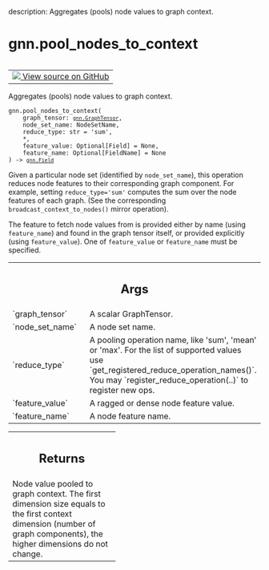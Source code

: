 description: Aggregates (pools) node values to graph context.

<div itemscope itemtype="http://developers.google.com/ReferenceObject">
<meta itemprop="name" content="gnn.pool_nodes_to_context" />
<meta itemprop="path" content="Stable" />
</div>

# gnn.pool_nodes_to_context

<!-- Insert buttons and diff -->

<table class="tfo-notebook-buttons tfo-api nocontent" align="left">
<td>
  <a target="_blank" href="https://github.com/tensorflow/gnn/tree/master/tensorflow_gnn/graph/graph_tensor_ops.py#L209-L247">
    <img src="https://www.tensorflow.org/images/GitHub-Mark-32px.png" />
    View source on GitHub
  </a>
</td>
</table>



Aggregates (pools) node values to graph context.

<pre class="devsite-click-to-copy prettyprint lang-py tfo-signature-link">
<code>gnn.pool_nodes_to_context(
    graph_tensor: <a href="../gnn/GraphTensor.md"><code>gnn.GraphTensor</code></a>,
    node_set_name: NodeSetName,
    reduce_type: str = &#x27;sum&#x27;,
    *,
    feature_value: Optional[Field] = None,
    feature_name: Optional[FieldName] = None
) -> <a href="../gnn/Field.md"><code>gnn.Field</code></a>
</code></pre>



<!-- Placeholder for "Used in" -->

Given a particular node set (identified by `node_set_name`), this operation
reduces node features to their corresponding graph component. For example,
setting `reduce_type='sum'` computes the sum over the node features of each
graph. (See the corresponding `broadcast_context_to_nodes()` mirror
operation).

The feature to fetch node values from is provided either by name (using
`feature_name`) and found in the graph tensor itself, or provided explicitly
(using `feature_value`). One of `feature_value` or `feature_name` must be
specified.

<!-- Tabular view -->
 <table class="responsive fixed orange">
<colgroup><col width="214px"><col></colgroup>
<tr><th colspan="2"><h2 class="add-link">Args</h2></th></tr>

<tr>
<td>
`graph_tensor`
</td>
<td>
A scalar GraphTensor.
</td>
</tr><tr>
<td>
`node_set_name`
</td>
<td>
A node set name.
</td>
</tr><tr>
<td>
`reduce_type`
</td>
<td>
A pooling operation name, like 'sum', 'mean' or 'max'. For the
list of supported values use `get_registered_reduce_operation_names()`.
You may `register_reduce_operation(..)` to register new ops.
</td>
</tr><tr>
<td>
`feature_value`
</td>
<td>
A ragged or dense node feature value.
</td>
</tr><tr>
<td>
`feature_name`
</td>
<td>
A node feature name.
</td>
</tr>
</table>



<!-- Tabular view -->
 <table class="responsive fixed orange">
<colgroup><col width="214px"><col></colgroup>
<tr><th colspan="2"><h2 class="add-link">Returns</h2></th></tr>
<tr class="alt">
<td colspan="2">
Node value pooled to graph context. The first dimension size equals to the
first context dimension (number of graph components), the higher dimensions
do not change.
</td>
</tr>

</table>

